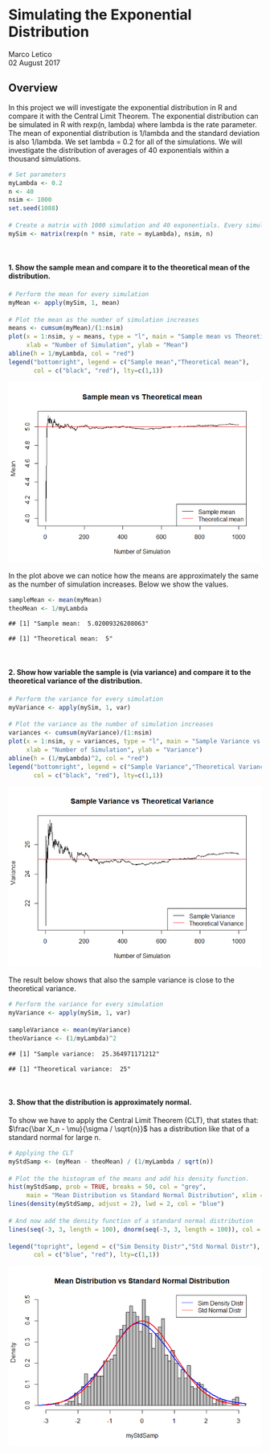 # Simulating the Exponential Distribution
Marco Letico  
02 August 2017  



## Overview

In this project we will investigate the exponential distribution in R and compare it with the Central Limit Theorem. The exponential distribution can be simulated in R with rexp(n, lambda) where lambda is the rate parameter. The mean of exponential distribution is 1/lambda and the standard deviation is also 1/lambda. We set lambda = 0.2 for all of the simulations. We will investigate the distribution of averages of 40 exponentials within a thousand simulations.


```r
# Set parameters
myLambda <- 0.2
n <- 40
nsim <- 1000
set.seed(1088)

# Create a matrix with 1000 simulation and 40 exponentials. Every simulation for one row.
mySim <- matrix(rexp(n * nsim, rate = myLambda), nsim, n)
```

<br />

#### 1. Show the sample mean and compare it to the theoretical mean of the distribution.


```r
# Perform the mean for every simulation
myMean <- apply(mySim, 1, mean)

# Plot the mean as the number of simulation increases 
means <- cumsum(myMean)/(1:nsim)
plot(x = 1:nsim, y = means, type = "l", main = "Sample mean vs Theoretical mean", 
     xlab = "Number of Simulation", ylab = "Mean")
abline(h = 1/myLambda, col = "red")
legend("bottomright", legend = c("Sample mean","Theoretical mean"), 
       col = c("black", "red"), lty=c(1,1))
```

![](Part_1_-_Simulation_Exercise_files/figure-html/unnamed-chunk-2-1.png)<!-- -->

In the plot above we can notice how the means are approximately the same as the number of simulation increases. Below we show the values.

```r
sampleMean <- mean(myMean)
theoMean <- 1/myLambda
```


```
## [1] "Sample mean:  5.02009326208063"
```

```
## [1] "Theoretical mean:  5"
```

<br />

#### 2. Show how variable the sample is (via variance) and compare it to the theoretical variance of the distribution.


```r
# Perform the variance for every simulation
myVariance <- apply(mySim, 1, var)

# Plot the variance as the number of simulation increases 
variances <- cumsum(myVariance)/(1:nsim)
plot(x = 1:nsim, y = variances, type = "l", main = "Sample Variance vs Theoretical Variance", 
     xlab = "Number of Simulation", ylab = "Variance")
abline(h = (1/myLambda)^2, col = "red")
legend("bottomright", legend = c("Sample Variance","Theoretical Variance"), 
       col = c("black", "red"), lty=c(1,1))
```

![](Part_1_-_Simulation_Exercise_files/figure-html/unnamed-chunk-5-1.png)<!-- -->

The result below shows that also the sample variance is close to the theoretical variance.


```r
# Perform the variance for every simulation
myVariance <- apply(mySim, 1, var)

sampleVariance <- mean(myVariance)
theoVariance <- (1/myLambda)^2
```


```
## [1] "Sample variance:  25.364971171212"
```

```
## [1] "Theoretical variance:  25"
```

<br />

#### 3. Show that the distribution is approximately normal.
To show we have to apply the Central Limit Theorem (CLT), that states that: $\frac{\bar X_n - \mu}{\sigma / \sqrt{n}}$ has a distribution like that of a standard normal for large n.


```r
# Applying the CLT
myStdSamp <- (myMean - theoMean) / (1/myLambda / sqrt(n))

# Plot the the histogram of the means and add his density function.
hist(myStdSamp, prob = TRUE, breaks = 50, col = "grey", 
     main = "Mean Distribution vs Standard Normal Distribution", xlim = c(-3, 3))
lines(density(myStdSamp, adjust = 2), lwd = 2, col = "blue")

# And now add the density function of a standard normal distribution
lines(seq(-3, 3, length = 100), dnorm(seq(-3, 3, length = 100)), col = "red", lwd = 2)

legend("topright", legend = c("Sim Density Distr","Std Normal Distr"), 
       col = c("blue", "red"), lty=c(1,1))
```

![](Part_1_-_Simulation_Exercise_files/figure-html/unnamed-chunk-8-1.png)<!-- -->
